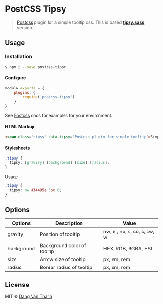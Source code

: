 # PostCSS Tipsy

> [Postcss](https://github.com/postcss/postcss) plugin for a simple tooltip css. This is based **[tipsy.sass](https://github.com/dangvanthanh/tipsy.sass)** version.

## Usage

### Installation

```bash
$ npm i --save postcss-tipsy
```

#### Configure

```js
module.exports = {
	plugins: {
		require('postcss-tipsy')
	}
}
```

See [Postcss](https://github.com/postcss/postcss) docs for examples for your environment.

#### HTML Markup

```html
<span class="tipsy" data-tipsy="Postcss plugin for simple tooltip">Simple Tipsy</span>
```

#### Stylesheets

```css
.tipsy {
  tipsy: [graviry] [background] [size] [radius];
}
```

Usage

```css
.tipsy {
  tipsy: nw #34495e 5px 0;
}
```

## Options

| Options    | Description                 | Value                       |
| ---------- | --------------------------- | --------------------------- |
| gravity    | Position of tooltip         | nw, n , ne, e, se, s, sw, w |
| background | Background color of tooltip | HEX, RGB, RGBA, HSL         |
| size       | Arrow size of tooltip       | px, em, rem                 |
| radius     | Border radius of tooltip    | px, em, rem                 |

## License

MIT © [Dang Van Thanh](http://dangthanh.org)
